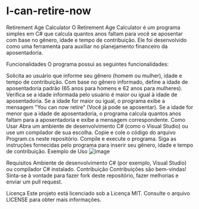 # I-can-retire-now



Retirement Age Calculator
O Retirement Age Calculator é um programa simples em C# que calcula quantos anos faltam para você se aposentar com base no gênero, idade e tempo de contribuição. Ele foi desenvolvido como uma ferramenta para auxiliar no planejamento financeiro da aposentadoria.

Funcionalidades
O programa possui as seguintes funcionalidades:

Solicita ao usuário que informe seu gênero (homem ou mulher), idade e tempo de contribuição.
Com base no gênero informado, define a idade de aposentadoria padrão (65 anos para homens e 62 anos para mulheres).
Verifica se a idade informada pelo usuário é maior ou igual à idade de aposentadoria.
Se a idade for maior ou igual, o programa exibe a mensagem "You can now retire" (Você já pode se aposentar).
Se a idade for menor que a idade de aposentadoria, o programa calcula quantos anos faltam para a aposentadoria e exibe a mensagem correspondente.
Como Usar
Abra um ambiente de desenvolvimento C# (como o Visual Studio) ou use um compilador de sua escolha.
Copie e cole o código do arquivo Program.cs neste repositório.
Compile e execute o programa.
Siga as instruções fornecidas pelo programa para inserir seu gênero, idade e tempo de contribuição.
Exemplo de Uso
![image](https://github.com/luisclaudio29/I-can-retire-now/assets/112020658/aa551214-870d-4c53-b4d0-49b00346f76d)



Requisitos
Ambiente de desenvolvimento C# (por exemplo, Visual Studio) ou compilador C# instalado.
Contribuição
Contribuições são bem-vindas! Sinta-se à vontade para fazer fork deste repositório, fazer melhorias e enviar um pull request.

Licença
Este projeto está licenciado sob a Licença MIT. Consulte o arquivo LICENSE para obter mais informações.

